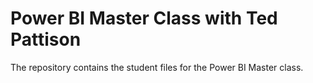 # Power BI Master Class with Ted Pattison
The repository contains the student files for the Power BI Master class.

